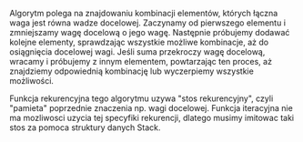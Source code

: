 Algorytm polega na znajdowaniu kombinacji elementów, których łączna waga jest równa wadze docelowej. 
Zaczynamy od pierwszego elementu i zmniejszamy wagę docelową o jego wagę. 
Następnie próbujemy dodawać kolejne elementy, sprawdzając wszystkie możliwe kombinacje, aż do osiągnięcia docelowej wagi. 
Jeśli suma przekroczy wagę docelową, wracamy i próbujemy z innym elementem, powtarzając ten proces, 
aż znajdziemy odpowiednią kombinację lub wyczerpiemy wszystkie możliwości.

Funkcja rekurencyjna tego algorytmu uzywa "stos rekurencyjny", czyli "pamieta" poprzednie znaczenia np. wagi docelowej.
Funkcja iteracyjna nie ma mozliwosci uzycia tej specyfiki rekurencji, dlatego musimy imitowac taki stos
za pomoca struktury danych Stack.
